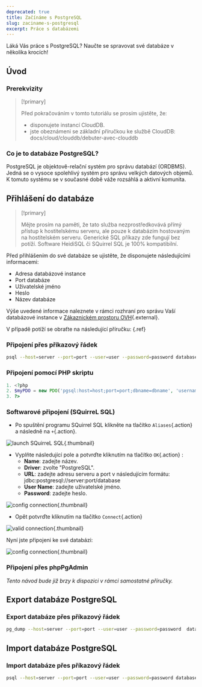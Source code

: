 ```yaml
---
deprecated: true
title: Začínáme s PostgreSQL
slug: zaciname-s-postgresql
excerpt: Práce s databázemi
---
```


Láká Vás práce s PostgreSQL? Naučte se spravovat své databáze v několika krocích!


## Úvod

### Prerekvizity


> [!primary]
>
> Před pokračováním v tomto tutoriálu se prosím ujistěte, že:
>
> - disponujete instancí CloudDB.
> - jste obeznámeni se základní příručkou ke službě CloudDB: docs/cloud/clouddb/debuter-avec-clouddb
>

### Co je to databáze PostgreSQL?

PostgreSQL je objektově-relační systém pro správu databází (ORDBMS). Jedná se o vysoce spolehlivý systém pro správu velkých datových objemů. K tomuto systému se v současné době váže rozsáhlá a aktivní komunita.


## Přihlášení do databáze


> [!primary]
>
> Mějte prosím na paměti, že tato služba nezprostředkovává přímý přístup k hostitelskému serveru, ale pouze k databázím hostovaným na hostitelském serveru. Generické SQL příkazy zde fungují bez potíží. Software HeidiSQL či SQuirrel SQL je 100% kompatibilní.
> 

Před přihlášením do své databáze se ujistěte, že disponujete následujícími informacemi:

- Adresa databázové instance
- Port databáze
- Uživatelské jméno
- Heslo
- Název databáze

Výše uvedené informace naleznete v rámci rozhraní pro správu Vaší databázové instance v [Zákaznickém prostoru OVH](https://www.ovh.cz/manager/web/){.external}.

V případě potíží se obraťte na následující příručku: [](debuter-avec-clouddbguide.cs-cz.md){.ref}


### Připojení přes příkazový řádek

```bash
psql --host=server --port=port --user=user --password=password database_name
```


### Připojení pomocí PHP skriptu

```php
1. <?php
2. $myPDO = new PDO('pgsql:host=host;port=port;dbname=dbname', 'username', 'password');
3. ?>
```


### Softwarové připojení (SQuirreL SQL)

- Po spuštění programu SQuirrel SQL klikněte na tlačítko `Aliases`{.action} a následně na `+`{.action}.


![launch SQuirreL SQL](images/1.PNG){.thumbnail}

- Vyplňte následující pole a potvrďte kliknutím na tlačítko `OK`{.action} :
    - **Name**: zadejte název.
    - **Driver**: zvolte "PostgreSQL".
    - **URL**: zadejte adresu serveru a port v následujícím formátu: jdbc:postgresql://server:port/database
    - **User Name**: zadejte uživatelské jméno.
    - **Password**: zadejte heslo.


![config connection](images/2.PNG){.thumbnail}

- Opět potvrďte kliknutím na tlačítko `Connect`{.action}


![valid connection](images/3.PNG){.thumbnail}

Nyní jste připojeni ke své databázi:


![config connection](images/4.PNG){.thumbnail}


### Připojení přes phpPgAdmin

*Tento návod bude již brzy k dispozici v rámci samostatné příručky.*


## Export databáze PostgreSQL

### Export databáze přes příkazový řádek

```bash
pg_dump --host=server --port=port --user=user --password=password  database_name > database_name.sql
```


## Import databáze PostgreSQL

### Import databáze přes příkazový řádek

```bash
psql --host=server --port=port --user=user --password=password database_name < database_name.sql
```